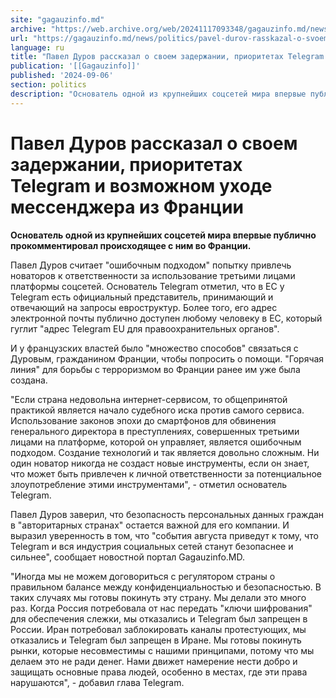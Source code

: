 ```yaml
---
site: "gagauzinfo.md"
archive: "https://web.archive.org/web/20241117093348/gagauzinfo.md/news/politics/pavel-durov-rasskazal-o-svoem-zaderzhanii-prioritetah-telegram-i-vozmozhnom-uhode-messendzhera-iz-frantsii"
url: "https://gagauzinfo.md/news/politics/pavel-durov-rasskazal-o-svoem-zaderzhanii-prioritetah-telegram-i-vozmozhnom-uhode-messendzhera-iz-frantsii"
language: ru
title: "Павел Дуров рассказал о своем задержании, приоритетах Telegram и возможном уходе мессенджера из Франции"
publication: '[[Gagauzinfo]]'
published: '2024-09-06'
section: politics
description: "Основатель одной из крупнейших соцсетей мира впервые публично прокомментировал происходящее с ним во Франции."
---
```


# Павел Дуров рассказал о своем задержании, приоритетах Telegram и возможном уходе мессенджера из Франции

**Основатель одной из крупнейших соцсетей мира впервые публично прокомментировал происходящее с ним во Франции.**

Павел Дуров считает "ошибочным подходом" попытку привлечь новаторов к ответственности за использование третьими лицами платформы соцсетей. Основатель Telegram отметил, что в ЕС у Telegram есть официальный представитель, принимающий и отвечающий на запросы евроструктур. Более того, его адрес электронной почты публично доступен любому человеку в ЕС, который гуглит "адрес Telegram EU для правоохранительных органов".

И у французских властей было "множество способов" связаться с Дуровым, гражданином Франции, чтобы попросить о помощи. "Горячая линия" для борьбы с терроризмом во Франции ранее им уже была создана.

"Если страна недовольна интернет-сервисом, то общепринятой практикой является начало судебного иска против самого сервиса. Использование законов эпохи до смартфонов для обвинения генерального директора в преступлениях, совершенных третьими лицами на платформе, которой он управляет, является ошибочным подходом. Создание технологий и так является довольно сложным. Ни один новатор никогда не создаст новые инструменты, если он знает, что может быть привлечен к личной ответственности за потенциальное злоупотребление этими инструментами", - отметил основатель Telegram.

Павел Дуров заверил, что безопасность персональных данных граждан в "авторитарных странах" остается важной для его компании. И выразил уверенность в том, что "события августа приведут к тому, что Telegram и вся индустрия социальных сетей станут безопаснее и сильнее", сообщает новостной портал Gagauzinfo.MD.

"Иногда мы не можем договориться с регулятором страны о правильном балансе между конфиденциальностью и безопасностью. В таких случаях мы готовы покинуть эту страну. Мы делали это много раз. Когда Россия потребовала от нас передать "ключи шифрования" для обеспечения слежки, мы отказались и Telegram был запрещен в России. Иран потребовал заблокировать каналы протестующих, мы отказались и Telegram был запрещен в Иране. Мы готовы покинуть рынки, которые несовместимы с нашими принципами, потому что мы делаем это не ради денег. Нами движет намерение нести добро и защищать основные права людей, особенно в местах, где эти права нарушаются", - добавил глава Telegram.